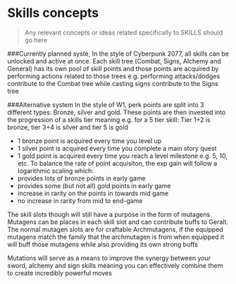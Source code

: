 # Skills concepts
> Any relevant concepts or ideas related specifically to SKILLS should go here


###Currently planned syste,
In the style of Cyberpunk 2077, all skills can be unlocked and active at once. Each skill tree (Combat, Signs, Alchemy and General) has its own pool of skill points and those points are acquired by performing actions related to those trees e.g. performing attacks/dodges contribute to the Combat tree while casting signs contribute to the Signs tree

###Alternative system
In the style of W1, perk points are split into 3 different types: Bronze, silver and gold. These points are then invested into the progression of a skills tier meaning e.g. for a 5 tier skill: Tier 1+2 is bronze, tier 3+4 is silver and tier 5 is gold
 - 1 bronze point is acquired every time you level up
 - 1 silver point is acquired every time you complete a main story quest
 - 1 gold point is acquired every time you reach a level milestone e.g. 5, 10, etc.
To balance the rate of point acquisiton, the exp gain will follow a logarithmic scaling which:
 - provides lots of bronze points in early game
 - provides some (but not all) gold points in early game
 - increase in rarity on the points in towards mid game
 - no increase in rarity from mid to end-game

The skill slots though will still have a purpose in the form of mutagens. Mutagens can be places in each skill slot and can contribute buffs to Geralt. The normal mutagen slots are for craftable Archmutagens, if the equipped mutagens match the family that the archmutagen is from when equipped it will buff those mutagens while also providing its own strong buffs

Mutations will serve as a means to improve the synergy between your sword, alchemy and sign skills meaning you can effectively combine them to create incredibly powerful moves
